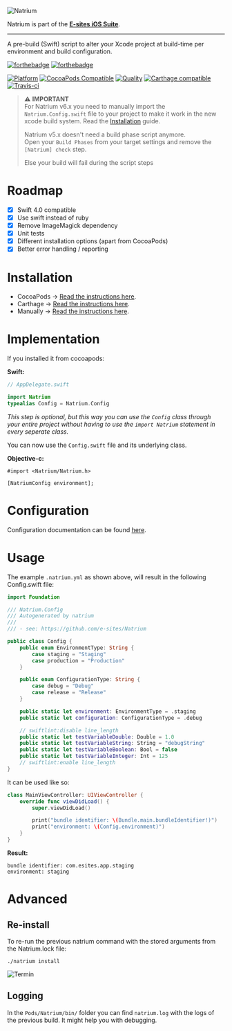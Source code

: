 ![Natrium](Assets/logo.png)

Natrium is part of the **[E-sites iOS Suite](https://github.com/e-sites/iOS-Suite)**.

---

A pre-build (Swift) script to alter your Xcode project at build-time per environment and build configuration.

[![forthebadge](http://forthebadge.com/images/badges/made-with-swift.svg)](http://forthebadge.com) [![forthebadge](http://forthebadge.com/images/badges/built-with-swag.svg)](http://forthebadge.com)

[![Platform](https://img.shields.io/cocoapods/p/Natrium.svg?style=flat)](http://cocoadocs.org/docsets/Natrium)
[![CocoaPods Compatible](https://img.shields.io/cocoapods/v/Natrium.svg)](http://cocoadocs.org/docsets/Natrium)
[![Quality](https://apps.e-sites.nl/cocoapodsquality/Natrium/badge.svg?004)](https://cocoapods.org/pods/Natrium/quality)
[![Carthage compatible](https://img.shields.io/badge/Carthage-compatible-4BC51D.svg?style=flat)](https://github.com/Carthage/Carthage)
[![Travis-ci](https://travis-ci.org/e-sites/Natrium.svg?branch=master&001)](https://travis-ci.org/e-sites/Natrium)

> ⚠️ **IMPORTANT**  
> For Natrium v6.x you need to manually import the `Natrium.Config.swift` file to your project to make it work in the new xcode build system. Read the [Installation](#installation) guide.
>
> Natrium v5.x doesn't need a build phase script anymore.    
> Open your `Build Phases` from your target settings and remove the `[Natrium] check` step.    
>     
> Else your build will fail during the script steps

# Roadmap
- [x] Swift 4.0 compatible
- [x] Use swift instead of ruby
- [x] Remove ImageMagick dependency
- [x] Unit tests
- [x] Different installation options (apart from CocoaPods)
- [x] Better error handling / reporting

# Installation

- CocoaPods → [Read the instructions here](docs/INSTALL_COCOAPODS.md).
- Carthage → [Read the instructions here](docs/INSTALL_CARTHAGE.md).
- Manually → [Read the instructions here](docs/INSTALL_MANUALLY.md).

# Implementation

If you installed it from cocoapods:

**Swift:**

```swift
// AppDelegate.swift

import Natrium
typealias Config = Natrium.Config
```

_This step is optional, but this way you can use the `Config` class through your entire project without having to use the `import Natrium` statement in every seperate class._

You can now use the `Config.swift` file and its underlying class.

**Objective-c:**

```objc
#import <Natrium/Natrium.h>

[NatriumConfig environment];
```
# Configuration

Configuration documentation can be found [here](docs/CONFIGURATION.md).

# Usage

The example `.natrium.yml` as shown above, will result in the following Config.swift file:

```swift
import Foundation

/// Natrium.Config
/// Autogenerated by natrium
///
/// - see: https://github.com/e-sites/Natrium

public class Config {
    public enum EnvironmentType: String {
        case staging = "Staging"
        case production = "Production"
    }

    public enum ConfigurationType: String {
        case debug = "Debug"
        case release = "Release"
    }

    public static let environment: EnvironmentType = .staging
    public static let configuration: ConfigurationType = .debug

    // swiftlint:disable line_length
    public static let testVariableDouble: Double = 1.0
    public static let testVariableString: String = "debugString"
    public static let testVariableBoolean: Bool = false
    public static let testVariableInteger: Int = 125
    // swiftlint:enable line_length
}
```

It can be used like so:

```swift
class MainViewController: UIViewController {
    override func viewDidLoad() {
        super.viewDidLoad()

        print("bundle identifier: \(Bundle.main.bundleIdentifier!)")
        print("environment: \(Config.environment)")
    }
}
```

**Result:**

```
bundle identifier: com.esites.app.staging
environment: staging
```


# Advanced

## Re-install

To re-run the previous natrium command with the stored arguments from the Natrium.lock file:

```
./natrium install
```
![Termin](Assets/running.gif?001)


## Logging

In the `Pods/Natrium/bin/` folder you can find `natrium.log` with the logs of the previous build. It might help you with debugging.
